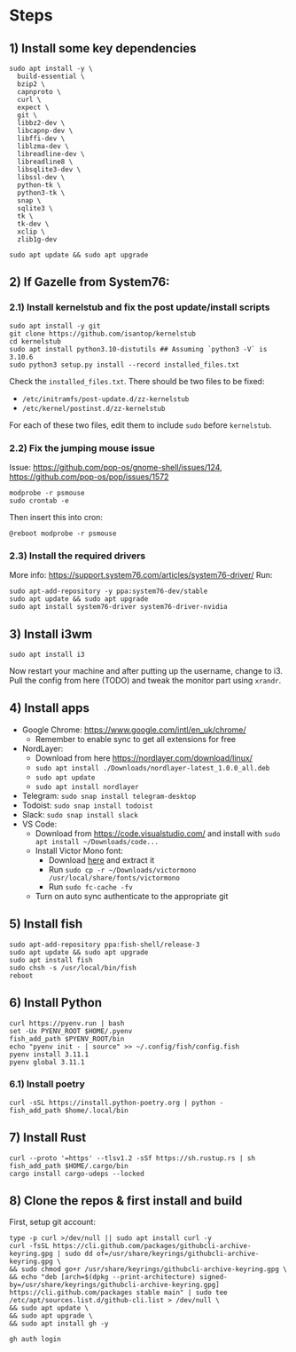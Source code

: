 # Steps


## 1) Install some key dependencies
``` 
sudo apt install -y \
  build-essential \
  bzip2 \
  capnproto \
  curl \
  expect \
  git \
  libbz2-dev \
  libcapnp-dev \
  libffi-dev \
  liblzma-dev \
  libreadline-dev \
  libreadline8 \
  libsqlite3-dev \
  libssl-dev \
  python-tk \
  python3-tk \
  snap \
  sqlite3 \
  tk \
  tk-dev \
  xclip \
  zlib1g-dev
  
sudo apt update && sudo apt upgrade
```

## 2) If Gazelle from System76:
### 2.1) Install kernelstub and fix the post update/install scripts
```
sudo apt install -y git
git clone https://github.com/isantop/kernelstub
cd kernelstub
sudo apt install python3.10-distutils ## Assuming `python3 -V` is 3.10.6
sudo python3 setup.py install --record installed_files.txt
```

Check the `installed_files.txt`. There should be two files to be fixed:
- `/etc/initramfs/post-update.d/zz-kernelstub`
- `/etc/kernel/postinst.d/zz-kernelstub`

For each of these two files, edit them to include `sudo` before `kernelstub`.

### 2.2) Fix the jumping mouse issue
Issue: https://github.com/pop-os/gnome-shell/issues/124, https://github.com/pop-os/pop/issues/1572
```
modprobe -r psmouse
sudo crontab -e
```
Then insert this into cron:
```
@reboot modprobe -r psmouse
```

### 2.3) Install the required drivers
More info: https://support.system76.com/articles/system76-driver/
Run:
```
sudo apt-add-repository -y ppa:system76-dev/stable
sudo apt update && sudo apt upgrade
sudo apt install system76-driver system76-driver-nvidia
```

## 3) Install i3wm
```
sudo apt install i3
```
Now restart your machine and after putting up the username, change to i3.
Pull the config from here (TODO) and tweak the monitor part using `xrandr`.

## 4) Install apps

- Google Chrome: https://www.google.com/intl/en_uk/chrome/
  - Remember to enable sync to get all extensions for free
- NordLayer:
  - Download from here https://nordlayer.com/download/linux/
  - `sudo apt install ./Downloads/nordlayer-latest_1.0.0_all.deb`
  - `sudo apt update`
  - `sudo apt install nordlayer`
- Telegram: `sudo snap install telegram-desktop`
- Todoist: `sudo snap install todoist`
- Slack: `sudo snap install slack`
- VS Code:
  - Download from https://code.visualstudio.com/ and install with `sudo apt install ~/Downloads/code...`
  - Install Victor Mono font:
    - Download [here](https://rubjo.github.io/victor-mono/) and extract it
    - Run `sudo cp -r ~/Downloads/victormono /usr/local/share/fonts/victormono`
    - Run `sudo fc-cache -fv`
  - Turn on auto sync 
authenticate to the appropriate git 

## 5) Install fish

```
sudo apt-add-repository ppa:fish-shell/release-3 
sudo apt update && sudo apt upgrade
sudo apt install fish
sudo chsh -s /usr/local/bin/fish
reboot
```

## 6) Install Python

```
curl https://pyenv.run | bash
set -Ux PYENV_ROOT $HOME/.pyenv
fish_add_path $PYENV_ROOT/bin
echo "pyenv init - | source" >> ~/.config/fish/config.fish
pyenv install 3.11.1
pyenv global 3.11.1
```

### 6.1) Install poetry

```
curl -sSL https://install.python-poetry.org | python -
fish_add_path $home/.local/bin
```

## 7) Install Rust

```
curl --proto '=https' --tlsv1.2 -sSf https://sh.rustup.rs | sh
fish_add_path $HOME/.cargo/bin
cargo install cargo-udeps --locked
```

## 8) Clone the repos & first install and build

First, setup git account:
```
type -p curl >/dev/null || sudo apt install curl -y
curl -fsSL https://cli.github.com/packages/githubcli-archive-keyring.gpg | sudo dd of=/usr/share/keyrings/githubcli-archive-keyring.gpg \
&& sudo chmod go+r /usr/share/keyrings/githubcli-archive-keyring.gpg \
&& echo "deb [arch=$(dpkg --print-architecture) signed-by=/usr/share/keyrings/githubcli-archive-keyring.gpg] https://cli.github.com/packages stable main" | sudo tee /etc/apt/sources.list.d/github-cli.list > /dev/null \
&& sudo apt update \
&& sudo apt upgrade \
&& sudo apt install gh -y

gh auth login
```
